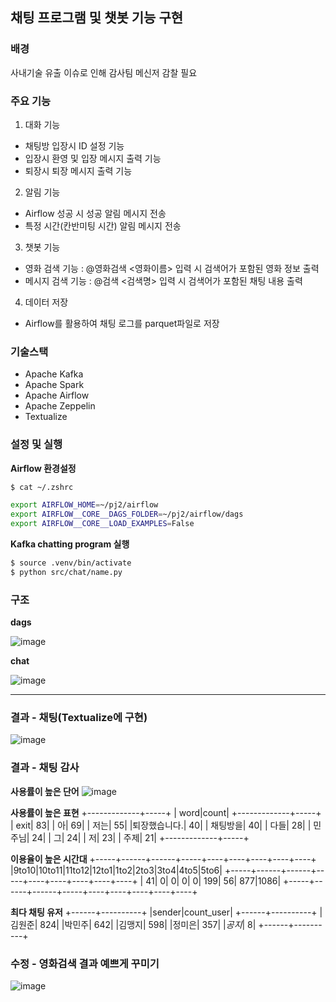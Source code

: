 ## 채팅 프로그램 및 챗봇 기능 구현

### 배경
사내기술 유출 이슈로 인해 감사팀 메신저 감찰 필요

### 주요 기능
1. 대화 기능
- 채팅방 입장시 ID 설정 기능
- 입장시 환영 및 입장 메시지 출력 기능
- 퇴장시 퇴장 메시지 출력 기능
2. 알림 기능
- Airflow 성공 시 성공 알림 메시지 전송
- 특정 시간(칸반미팅 시간) 알림 메시지 전송
3. 챗봇 기능
- 영화 검색 기능 : @영화검색 <영화이름> 입력 시 검색어가 포함된 영화 정보 출력
- 메시지 검색 기능 : @검색 <검색명> 입력 시 검색어가 포함된 채팅 내용 출력
4. 데이터 저장
- Airflow를 활용하여 채팅 로그를 parquet파일로 저장

### 기술스택
- Apache Kafka
- Apache Spark
- Apache Airflow
- Apache Zeppelin
- Textualize

### 설정 및 실행
**Airflow 환경설정**
```bash
$ cat ~/.zshrc

export AIRFLOW_HOME=~/pj2/airflow
export AIRFLOW__CORE__DAGS_FOLDER=~/pj2/airflow/dags
export AIRFLOW__CORE__LOAD_EXAMPLES=False
```

**Kafka chatting program 실행**
```bash
$ source .venv/bin/activate
$ python src/chat/name.py
```

### 구조
**dags**

![image](https://github.com/user-attachments/assets/9e83751e-7750-4ff0-96b2-fdc2a7532e40)

**chat**

![image](https://github.com/user-attachments/assets/a1ff8b06-730a-4c82-b0b4-da94a79a2e31)

****
### 결과 - 채팅(Textualize에 구현)
![image](https://github.com/user-attachments/assets/f60899e7-ac7f-4ad2-8c3c-5ed1a4cf892a)

### 결과 - 채팅 감사
**사용률이 높은 단어**
![image](https://github.com/user-attachments/assets/57d0d7b8-343f-463c-b00f-219cb4142175)

**사용률이 높은 표현**
+-------------+-----+
|         word|count|
+-------------+-----+
|         exit|   83|
|           아|   69|
|         저는|   55|
|퇴장했습니다.|   40|
|     채팅방을|   40|
|         다들|   28|
|       민주님|   24|
|           그|   24|
|           저|   23|
|         주제|   21|
+-------------+-----+

**이용율이 높은 시간대**
+-----+------+------+-----+----+----+----+----+----+
|9to10|10to11|11to12|12to1|1to2|2to3|3to4|4to5|5to6|
+-----+------+------+-----+----+----+----+----+----+
|   41|     0|     0|    0|   0| 199|  56| 877|1086|
+-----+------+------+-----+----+----+----+----+----+

**최다 채팅 유저**
+------+----------+
|sender|count_user|
+------+----------+
|김원준|       824|
|박민주|       642|
|김맹지|       598|
|정미은|       357|
|*공지*|         8|
+------+----------+

### 수정 - 영화검색 결과 예쁘게 꾸미기
![image](https://github.com/user-attachments/assets/217866b7-8eff-4e08-a684-18ca1e7de081)





